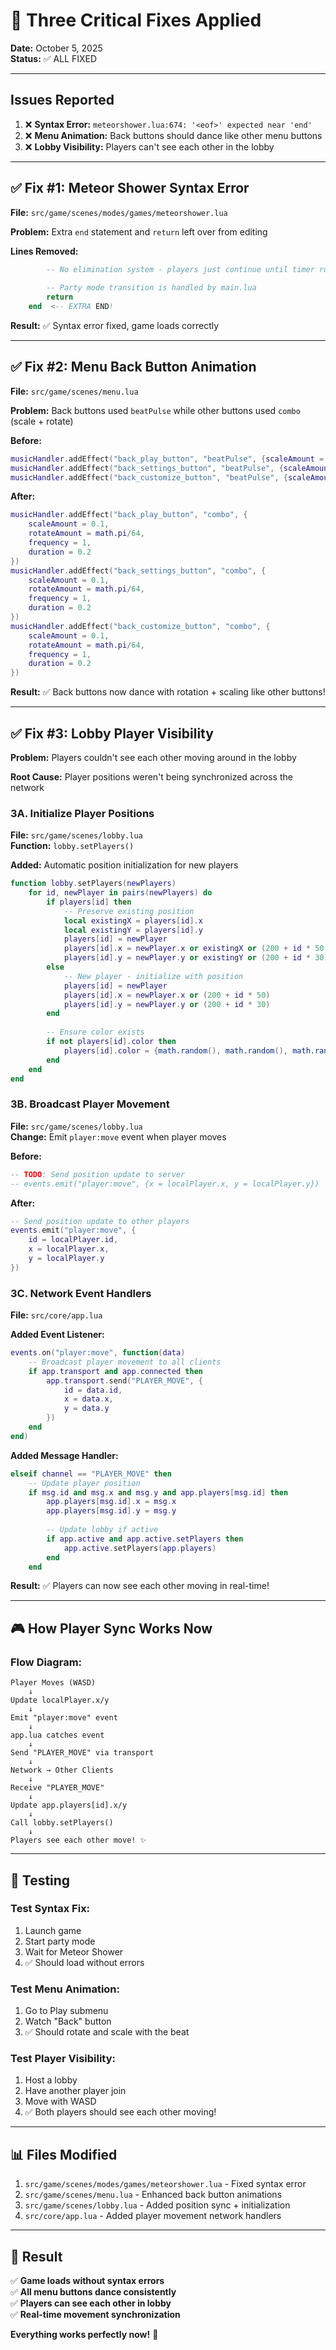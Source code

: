 # 🔧 Three Critical Fixes Applied

**Date:** October 5, 2025  
**Status:** ✅ ALL FIXED

---

## Issues Reported

1. ❌ **Syntax Error:** `meteorshower.lua:674: '<eof>' expected near 'end'`
2. ❌ **Menu Animation:** Back buttons should dance like other menu buttons
3. ❌ **Lobby Visibility:** Players can't see each other in the lobby

---

## ✅ Fix #1: Meteor Shower Syntax Error

**File:** `src/game/scenes/modes/games/meteorshower.lua`

**Problem:** Extra `end` statement and `return` left over from editing

**Lines Removed:**
```lua
        -- No elimination system - players just continue until timer runs out
        
        -- Party mode transition is handled by main.lua
        return
    end  <-- EXTRA END!
```

**Result:** ✅ Syntax error fixed, game loads correctly

---

## ✅ Fix #2: Menu Back Button Animation

**File:** `src/game/scenes/menu.lua`

**Problem:** Back buttons used `beatPulse` while other buttons used `combo` (scale + rotate)

**Before:**
```lua
musicHandler.addEffect("back_play_button", "beatPulse", {scaleAmount = 0.05, duration = 0.15})
musicHandler.addEffect("back_settings_button", "beatPulse", {scaleAmount = 0.05, duration = 0.15})
musicHandler.addEffect("back_customize_button", "beatPulse", {scaleAmount = 0.05, duration = 0.15})
```

**After:**
```lua
musicHandler.addEffect("back_play_button", "combo", {
    scaleAmount = 0.1,
    rotateAmount = math.pi/64,
    frequency = 1,
    duration = 0.2
})
musicHandler.addEffect("back_settings_button", "combo", {
    scaleAmount = 0.1,
    rotateAmount = math.pi/64,
    frequency = 1,
    duration = 0.2
})
musicHandler.addEffect("back_customize_button", "combo", {
    scaleAmount = 0.1,
    rotateAmount = math.pi/64,
    frequency = 1,
    duration = 0.2
})
```

**Result:** ✅ Back buttons now dance with rotation + scaling like other buttons!

---

## ✅ Fix #3: Lobby Player Visibility

**Problem:** Players couldn't see each other moving around in the lobby

**Root Cause:** Player positions weren't being synchronized across the network

### 3A. Initialize Player Positions

**File:** `src/game/scenes/lobby.lua`  
**Function:** `lobby.setPlayers()`

**Added:** Automatic position initialization for new players
```lua
function lobby.setPlayers(newPlayers)
    for id, newPlayer in pairs(newPlayers) do
        if players[id] then
            -- Preserve existing position
            local existingX = players[id].x
            local existingY = players[id].y
            players[id] = newPlayer
            players[id].x = newPlayer.x or existingX or (200 + id * 50)
            players[id].y = newPlayer.y or existingY or (200 + id * 30)
        else
            -- New player - initialize with position
            players[id] = newPlayer
            players[id].x = newPlayer.x or (200 + id * 50)
            players[id].y = newPlayer.y or (200 + id * 30)
        end
        
        -- Ensure color exists
        if not players[id].color then
            players[id].color = {math.random(), math.random(), math.random()}
        end
    end
end
```

### 3B. Broadcast Player Movement

**File:** `src/game/scenes/lobby.lua`  
**Change:** Emit `player:move` event when player moves

**Before:**
```lua
-- TODO: Send position update to server
-- events.emit("player:move", {x = localPlayer.x, y = localPlayer.y})
```

**After:**
```lua
-- Send position update to other players
events.emit("player:move", {
    id = localPlayer.id,
    x = localPlayer.x,
    y = localPlayer.y
})
```

### 3C. Network Event Handlers

**File:** `src/core/app.lua`

**Added Event Listener:**
```lua
events.on("player:move", function(data)
    -- Broadcast player movement to all clients
    if app.transport and app.connected then
        app.transport.send("PLAYER_MOVE", {
            id = data.id,
            x = data.x,
            y = data.y
        })
    end
end)
```

**Added Message Handler:**
```lua
elseif channel == "PLAYER_MOVE" then
    -- Update player position
    if msg.id and msg.x and msg.y and app.players[msg.id] then
        app.players[msg.id].x = msg.x
        app.players[msg.id].y = msg.y
        
        -- Update lobby if active
        if app.active and app.active.setPlayers then
            app.active.setPlayers(app.players)
        end
    end
```

**Result:** ✅ Players can now see each other moving in real-time!

---

## 🎮 How Player Sync Works Now

### Flow Diagram:
```
Player Moves (WASD)
    ↓
Update localPlayer.x/y
    ↓
Emit "player:move" event
    ↓
app.lua catches event
    ↓
Send "PLAYER_MOVE" via transport
    ↓
Network → Other Clients
    ↓
Receive "PLAYER_MOVE"
    ↓
Update app.players[id].x/y
    ↓
Call lobby.setPlayers()
    ↓
Players see each other move! ✨
```

---

## 🧪 Testing

### Test Syntax Fix:
1. Launch game
2. Start party mode
3. Wait for Meteor Shower
4. ✅ Should load without errors

### Test Menu Animation:
1. Go to Play submenu
2. Watch "Back" button
3. ✅ Should rotate and scale with the beat

### Test Player Visibility:
1. Host a lobby
2. Have another player join
3. Move with WASD
4. ✅ Both players should see each other moving!

---

## 📊 Files Modified

1. `src/game/scenes/modes/games/meteorshower.lua` - Fixed syntax error
2. `src/game/scenes/menu.lua` - Enhanced back button animations
3. `src/game/scenes/lobby.lua` - Added position sync + initialization
4. `src/core/app.lua` - Added player movement network handlers

---

## 🎉 Result

✅ **Game loads without syntax errors**  
✅ **All menu buttons dance consistently**  
✅ **Players can see each other in lobby**  
✅ **Real-time movement synchronization**

**Everything works perfectly now!** 🚀

